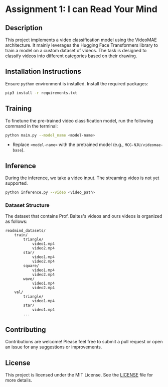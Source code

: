 # Assignment 1: I can Read Your Mind

## Description
This project implements a video classification model using the VideoMAE architecture. It mainly leverages the Hugging Face Transformers library to train a model on a custom dataset of videos. The task is designed to classify videos into different categories based on their drawing.

## Installation Instructions

Ensure `python` environment is installed. Install the required packages:

```bash
pip3 install -r requirements.txt
```

## Training
To finetune the pre-trained video classification model, run the following command in the terminal:

```bash
python main.py --model_name <model-name>
```
- Replace `<model-name>` with the pretrained model (e.g., `MCG-NJU/videomae-base`).

## Inference
During the inference, we take a video input. The streaming video is not yet supported. 

```bash
python inference.py --video <video_path>
```
### Dataset Structure
The dataset that contains Prof. Baltes's videos and ours videos is organized as follows:
```
readmind_datasets/
    train/
        triangle/
            video1.mp4
            video2.mp4
        star/
            video1.mp4
            video2.mp4
        square/
            video1.mp4
            video2.mp4
        wave/
            video1.mp4
            video2.mp4
    val/
        triangle/
            video1.mp4
        star/
            video1.mp4
        ...
```

## Contributing
Contributions are welcome! Please feel free to submit a pull request or open an issue for any suggestions or improvements.

## License
This project is licensed under the MIT License. See the [LICENSE](LICENSE) file for more details.
